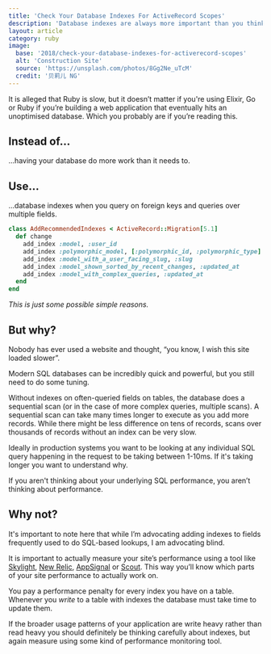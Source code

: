 ```yaml
---
title: 'Check Your Database Indexes For ActiveRecord Scopes'
description: 'Database indexes are always more important than you think'
layout: article
category: ruby
image:
  base: '2018/check-your-database-indexes-for-activerecord-scopes'
  alt: 'Construction Site'
  source: 'https://unsplash.com/photos/8Gg2Ne_uTcM'
  credit: '贝莉儿 NG'
---
```


It is alleged that Ruby is slow, but it doesn’t matter if you're using Elixir, Go or Ruby if you’re building a web application that eventually hits an unoptimised database. Which you probably are if you’re reading this.

## Instead of…

...having your database do more work than it needs to.


## Use…

...database indexes when you query on foreign keys and queries over multiple fields.

```ruby
class AddRecommendedIndexes < ActiveRecord::Migration[5.1]
  def change
    add_index :model, :user_id
    add_index :polymorphic_model, [:polymorphic_id, :polymorphic_type]
    add_index :model_with_a_user_facing_slug, :slug
    add_index :model_shown_sorted_by_recent_changes, :updated_at
    add_index :model_with_complex_queries, :updated_at
  end
end
```

_This is just some possible simple reasons._

## But why?

Nobody has ever used a website and thought, “you know, I wish this site loaded slower”.

Modern SQL databases can be incredibly quick and powerful, but you still need to do some tuning.

Without indexes on often-queried fields on tables, the database does a sequential scan (or in the case of more complex queries, multiple scans). A sequential scan can take many times longer to execute as you add more records. While there might be less difference on tens of records, scans over thousands of records without an index can be very slow.

Ideally in production systems you want to be looking at any individual SQL query happening in the request to be taking between 1-10ms. If it's taking longer you want to understand why.

If you aren't thinking about your underlying SQL performance, you aren’t thinking about performance.


## Why not?

It's important to note here that while I’m advocating adding indexes to fields frequently used to do SQL-based lookups, I am advocating blind.

It is important to actually measure your site’s performance using a tool like [Skylight](https://skylight.io), [New Relic](https://newrelic.com), [AppSignal](https://appsignal.com) or [Scout](https://scoutapp.com). This way you’ll know which parts of your site performance to actually work on.

You pay a performance penalty for every index you have on a table. Whenever you _write_ to a table with indexes the database must take time to update them.

If the broader usage patterns of your application are write heavy rather than read heavy you should definitely be thinking carefully about indexes, but again measure using some kind of performance monitoring tool.
